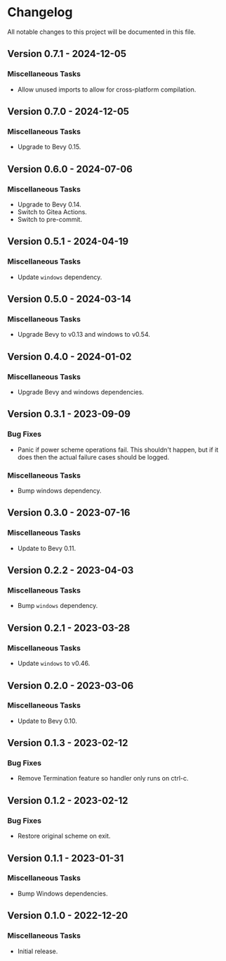 # Changelog

All notable changes to this project will be documented in this file.

## Version 0.7.1 - 2024-12-05

### Miscellaneous Tasks

- Allow unused imports to allow for cross-platform compilation.

## Version 0.7.0 - 2024-12-05

### Miscellaneous Tasks

- Upgrade to Bevy 0.15.

## Version 0.6.0 - 2024-07-06

### Miscellaneous Tasks

- Upgrade to Bevy 0.14.
- Switch to Gitea Actions.
- Switch to pre-commit.

## Version 0.5.1 - 2024-04-19

### Miscellaneous Tasks

- Update `windows` dependency.

## Version 0.5.0 - 2024-03-14

### Miscellaneous Tasks

- Upgrade Bevy to v0.13 and windows to v0.54.

## Version 0.4.0 - 2024-01-02

### Miscellaneous Tasks

- Upgrade Bevy and windows dependencies.

## Version 0.3.1 - 2023-09-09

### Bug Fixes

- Panic if power scheme operations fail. This shouldn't happen, but if it does then the actual failure cases should be logged.

### Miscellaneous Tasks

- Bump windows dependency.

## Version 0.3.0 - 2023-07-16

### Miscellaneous Tasks

- Update to Bevy 0.11.

## Version 0.2.2 - 2023-04-03

### Miscellaneous Tasks

- Bump `windows` dependency.

## Version 0.2.1 - 2023-03-28

### Miscellaneous Tasks

- Update `windows` to v0.46.

## Version 0.2.0 - 2023-03-06

### Miscellaneous Tasks

- Update to Bevy 0.10.

## Version 0.1.3 - 2023-02-12

### Bug Fixes

- Remove Termination feature so handler only runs on ctrl-c.

## Version 0.1.2 - 2023-02-12

### Bug Fixes

- Restore original scheme on exit.

## Version 0.1.1 - 2023-01-31

### Miscellaneous Tasks

- Bump Windows dependencies.

## Version 0.1.0 - 2022-12-20

### Miscellaneous Tasks

- Initial release.

<!-- generated by git-cliff -->
